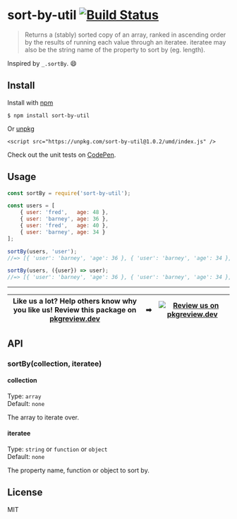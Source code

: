 # sort-by-util [![Build Status](https://travis-ci.com/jonkemp/sort-by-util.svg?branch=master)](https://travis-ci.com/jonkemp/sort-by-util)

> Returns a (stably) sorted copy of an array, ranked in ascending order by the results of running each value through an iteratee. iteratee may also be the string name of the property to sort by (eg. length).

Inspired by `_.sortBy`. 😄


## Install

Install with [npm](https://npmjs.org/package/sort-by-util)

```
$ npm install sort-by-util
```

Or [unpkg](https://unpkg.com/sort-by-util/)

```
<script src="https://unpkg.com/sort-by-util@1.0.2/umd/index.js" />
```

Check out the unit tests on [CodePen](https://codepen.io/jonkemp/full/poJVzxN).

## Usage

```js
const sortBy = require('sort-by-util');

const users = [
	{ user: 'fred',   age: 48 },
	{ user: 'barney', age: 36 },
	{ user: 'fred',   age: 40 },
	{ user: 'barney', age: 34 }
];

sortBy(users, 'user');
//=> [{ 'user': 'barney', 'age': 36 }, { 'user': 'barney', 'age': 34 }, { 'user': 'fred', 'age': 48 }, { 'user': 'fred', 'age': 40 }]

sortBy(users, ({user}) => user);
//=> [{ 'user': 'barney', 'age': 36 }, { 'user': 'barney', 'age': 34 }, { 'user': 'fred', 'age': 48 }, { 'user': 'fred', 'age': 40 }]
```

---
| **Like us a lot?** Help others know why you like us! **Review this package on [pkgreview.dev](https://pkgreview.dev/npm/sort-by-util)** | ➡   | [![Review us on pkgreview.dev](https://i.ibb.co/McjVMfb/pkgreview-dev.jpg)](https://pkgreview.dev/npm/sort-by-util) |
| ----------------------------------------------------------------------------------------------------------------------------------------- | --- | --------------------------------------------------------------------------------------------------------------------- |

## API

### sortBy(collection, iteratee)

#### collection

Type: `array`  
Default: `none`

The array to iterate over.

#### iteratee

Type: `string` or `function` or `object`  
Default: `none`

The property name, function or object to sort by.

## License

MIT
